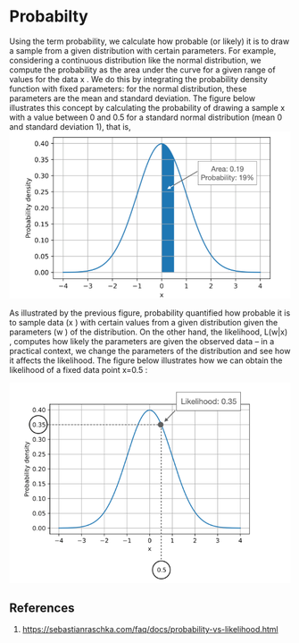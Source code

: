 # Probabilty

Using the term probability, we calculate how probable (or likely) it is to draw a sample from a given distribution with certain parameters. For example, considering a continuous distribution like the normal distribution, we compute the probability as the area under the curve for a given range of values for the data x
. We do this by integrating the probability density function with fixed parameters: for the normal distribution, these parameters are the mean and standard deviation. The figure below illustrates this concept by calculating the probability of drawing a sample x
 with a value between 0 and 0.5 for a standard normal distribution (mean 0 and standard deviation 1), that is,
![alt text](2024-03-22_10:24:47.png)


 As illustrated by the previous figure, probability quantified how probable it is to sample data (x
) with certain values from a given distribution given the parameters (w
) of the distribution. On the other hand, the likelihood, L(w|x)
, computes how likely the parameters are given the observed data – in a practical context, we change the parameters of the distribution and see how it affects the likelihood. The figure below illustrates how we can obtain the likelihood of a fixed data point x=0.5
:

![alt text](2024-03-22_10:26:31.png)

## References
1. <https://sebastianraschka.com/faq/docs/probability-vs-likelihood.html>

